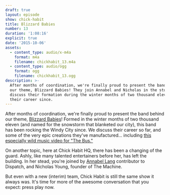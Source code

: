 ```yaml
---
draft: true
layout: episode
show: chick-habit
title: Blizzard Babies
number: 13
duration: '1:08:16'
explicit: true
date: '2015-10-06'
assets:
  - content_type: audio/x-m4a
    format: m4a
    filename: chickhabit_13.m4a
  - content_type: audio/ogg
    format: ogg
    filename: chickhabit_13.ogg
description: >-
  After months of coordination, we're finally proud to present the band behind
  our theme, Blizzard Babies! They join Annabel and Nicholas in the studio to
  discuss their formation during the winter months of two thousand eleven, and
  their career since.
---
```

After months of coordination, we're finally proud to present the band behind our theme, [Blizzard Babies](https://www.facebook.com/blizzardbabies)! Formed in the winter months of two thousand eleven (and named for the snowstorm that blanketed our city), this band has been rocking the Windy City since. We discuss their career so far, and some of the very epic creations they've manufactured... including [this especially wild music video for "The Bus."](https://www.youtube.com/watch?v=ooDKObG7JkQ)

On another topic, here at Chick Habit HQ, there has been a changing of the guard. Ashly, like many talented entertainers before her, has left the building. In her stead, you're joined by [Annabel Lang](http://machine.fm/people/annabel-lang) contributor to Dispatch, and Nicholas Young, founder of The Machine.

But even with a new (interim) team, Chick Habit is still the same show it always was. It's time for more of the awesome conversation that you expect: press play now.